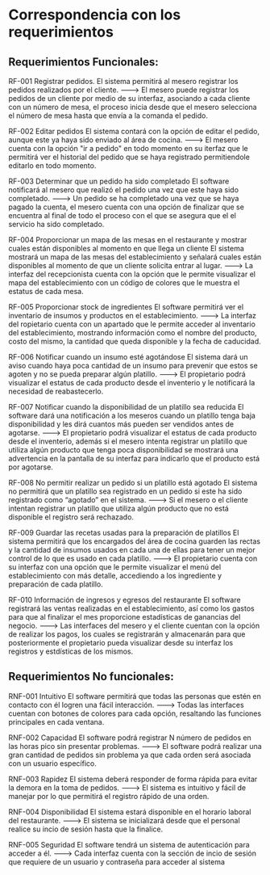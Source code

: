 # Correspondencia con los requerimientos

## Requerimientos Funcionales:
  RF-001 Registrar pedidos. El sistema permitirá al mesero registrar los pedidos realizados por el cliente.
  ---> El mesero puede registrar los pedidos de un cliente por medio de su interfaz, asociando a cada cliente con un número de mesa, el proceso inicia desde que el mesero selecciona el número de mesa hasta que envía a la comanda el pedido.

  RF-002 Editar pedidos El sistema contará con la opción de editar el pedido, aunque este ya haya sido enviado al área de cocina.
   ---> El mesero cuenta con la opción "ir a pedido" en todo momento en su iterfaz que le permitirá ver el historial del pedido que se haya registrado permitiendole editarlo en todo momento.

  RF-003 Determinar que un pedido ha sido completado El software notificará al mesero que realizó el pedido una vez que este haya sido completado.
   ---> Un pedido se ha completado una vez que se haya pagado la cuenta, el mesero cuenta con una opción de finalizar que se encuentra al final de todo el proceso con el que se asegura que el el servicio ha sido completado.

  RF-004 Proporcionar un mapa de las mesas en el restaurante y mostrar cuales están disponibles al momento en que llega un cliente El sistema mostrará un mapa de las mesas del establecimiento y señalará cuales están disponibles al momento de que un cliente solicita entrar al lugar.
   ---> La interfaz del recepcionista cuenta con la opción que le permite visualizar el mapa del establecimiento con un código de colores que le muestra el estatus de cada mesa.

  RF-005 Proporcionar stock de ingredientes El software permitirá ver el inventario de insumos y productos en el establecimiento.
   ---> La interfaz del ropietario cuenta con un apartado que le permite acceder al inventario del establecimiento, mostrando información como el nombre del producto, costo del mismo, la cantidad que queda disponible y la fecha de caducidad.

  RF-006 Notificar cuando un insumo esté agotándose El sistema dará un aviso cuando haya poca cantidad de un insumo para prevenir que estos se agoten y no se pueda preparar algún platillo.
   ---> El propietario podrá visualizar el estatus de cada producto desde el inventerio y le notificará la necesidad de reabastecerlo.

  RF-007 Notificar cuando la disponibilidad de un platillo sea reducida El software dará una notificación a los meseros cuando un platillo tenga baja disponibilidad y les dirá cuantos más pueden ser vendidos antes de agotarse.
   ---> El propietario podrá visualizar el estatus de cada producto desde el inventerio, además si el mesero intenta registrar un platillo que utiliza algún producto que tenga poca disponibilidad se mostrará una advertencia en la pantalla de su interfaz para indicarlo que el producto está por agotarse.


  RF-008 No permitir realizar un pedido si un platillo está agotado El sistema no permitirá que un platillo sea registrado en un pedido si este ha sido registrado como “agotado” en el sistema.
   ---> Si el mesero o el cliente intentan registrar un platillo que utiliza algún producto que no está disponible el registro será rechazado.

  RF-009 Guardar las recetas usadas para la preparación de platillos El sistema permitirá que los encargados del área de cocina guarden las rectas y la cantidad de insumos usados en cada una de ellas para tener un mejor control de lo que es usado en cada platillo.
   ---> El propietario cuenta con su interfaz con una opción que le permite visualizar el menú del establecimiento con más detalle, accediendo a los ingrediente y preparación de cada platillo.

  RF-010 Información de ingresos y egresos del restaurante El software registrará las ventas realizadas en el establecimiento, así como los gastos para que al finalizar el mes proporcione estadísticas de ganancias del negocio.
   ---> Las interfaces del mesero y el cliente cuentan con la opción de realizar los pagos, los cuales se registrarán y almacenarán para que posteriormente el propietario pueda visualizar desde su interfaz los registros y estdísticas de los mismos.


## Requerimientos No funcionales:
  RNF-001 Intuitivo El software permitirá que todas las personas que estén en contacto con él logren una fácil interacción.
   ---> Todas las interfaces cuentan con botones de colores para cada opción, resaltando las funciones principales en  cada ventana.

  RNF-002 Capacidad El software podrá registrar N número de pedidos en las horas pico sin presentar problemas.
   ---> El software podrá realizar una gran cantidad de pedidos sin problema ya que cada orden será asociada con un usuario específico.

  RNF-003 Rapidez El sistema deberá responder de forma rápida para evitar la demora en la toma de pedidos.
   ---> El sistema es intuitivo y fácil de manejar por lo que permitirá el registro rápido de una orden.

  RNF-004 Disponibilidad El sistema estará disponible en el horario laboral del restaurante.
   ---> El sistema se inicializará desde que el personal realice su incio de sesión hasta que la finalice.

  RNF-005 Seguridad El software tendrá un sistema de autenticación para acceder a él.
   ---> Cada interfaz cuenta con la sección de incio de sesión que requiere de un  usuario y contraseña para acceder al sistema
